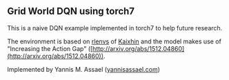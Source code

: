 ## Grid World DQN using torch7

This is a naive DQN example implemented in torch7 to help future research.

The environment is based on [rlenvs](https://github.com/Kaixhin/rlenvs) of [Kaixhin](https://github.com/Kaixhin) and the model makes use of "Increasing the Action Gap" ([http://arxiv.org/abs/1512.04860](http://arxiv.org/abs/1512.04860)).

Implemented by Yannis M. Assael ([yannisassael.com](www.yannisassael.com))